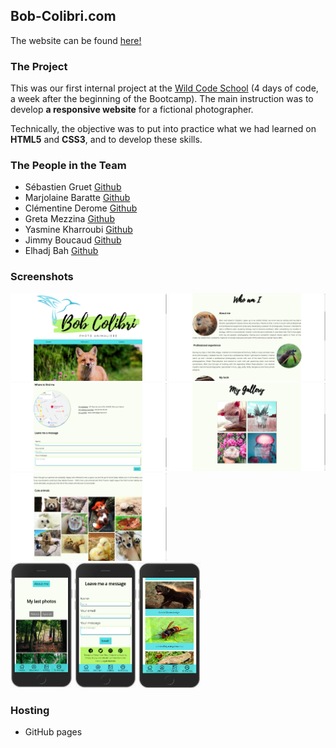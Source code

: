 ## Bob-Colibri.com
The website can be found [here!](https://sebg-prog.github.io/Bob-Colibri.com/)

### The Project
This was our first internal project at the [Wild Code School](https://www.wildcodeschool.com/en-GB) (4 days of code, a week after the beginning of the Bootcamp). The main instruction was to develop **a responsive website** for a fictional photographer.

Technically, the objective was to put into practice what we had learned on **HTML5** and **CSS3**, and to develop these skills.

### The People in the Team
* Sébastien Gruet [Github](https://github.com/SebG-prog)  
* Marjolaine Baratte  [Github](https://github.com/marjowolff)  
* Clémentine Derome [Github](https://github.com/clemderome)  
* Greta Mezzina [Github](https://github.com/gretamezzina)  
* Yasmine Kharroubi [Github](https://github.com/mineyas)  
* Jimmy Boucaud [Github](https://github.com/Jimbeck2403)  
* Elhadj Bah [Github](https://github.com/Elhadj75BAH)  

### Screenshots

<div>
<img width="250" src="/screenshots/desktop-homepage.png" alt="desktop homepage"/>
<img width="250" src="/screenshots/desktop-profile.png" alt="desktop profile"/>
<img width="250" src="/screenshots/desktop-form.png" alt="desktop form"/>
<img width="250" src="/screenshots/desktop-gallery.png" alt="desktop gallery"/>
<img width="250" src="/screenshots/desktop-picture-samples.png" alt="desktop picture samples"/>
</div>

<div>
<img height="200" src="/screenshots/mobile-homepage.png" alt="mobile homepage"/>
<img height="200" src="/screenshots/mobile-form.png" alt="mobile form"/>
<img height="200" src="/screenshots/mobile-gallery.png" alt="mobile gallery"/>
</div>

### Hosting

* GitHub pages
